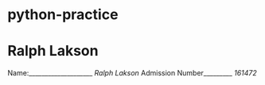 # python-practice

# **Ralph Lakson**

Name:____________________ _Ralph Lakson_
Admission Number_________ _161472_
